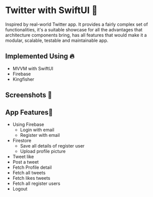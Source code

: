# Twitter with SwiftUI 🐧
Inspired by real-world Twitter app.  It provides a fairly complex set of functionalities, it's a suitable showcase for all the advantages that architecture components bring, has all features that would make it a modular, scalable, testable and maintainable app.

## Implemented Using 🔥

* MVVM with SwiftUI
* Firebase
* Kingfisher

## Screenshots 📸

## App Features🔩
* Using Firebase
    * Login with email
    * Register with email
* Firestore
    * Save all details of register user
    * Upload profile picture
* Tweet like
* Post a tweet
* Fetch Profile detail
* Fetch all tweets
* Fetch likes tweets
* Fetch all register users
* Logout

